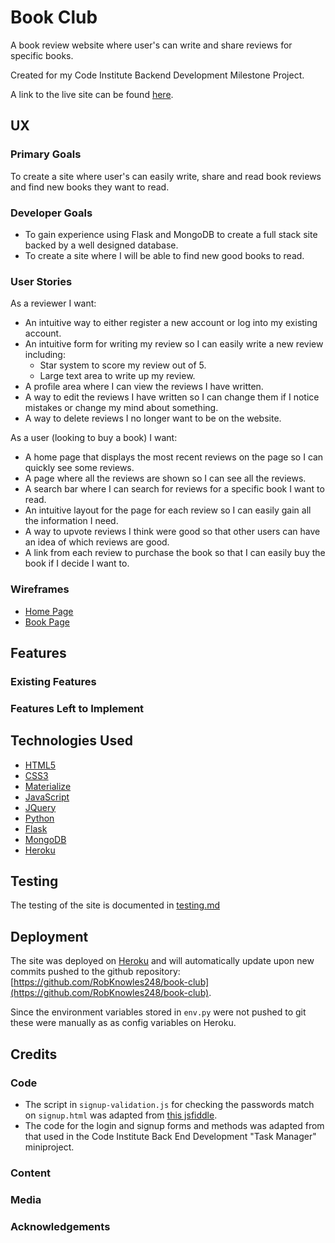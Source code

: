 # Book Club

A book review website where user's can write and share reviews for specific books.

Created for my Code Institute Backend Development Milestone Project.

A link to the live site can be found [here](https://book-club-rob.herokuapp.com/).
 
## UX
 
### Primary Goals

To create a site where user's can easily write, share and read book reviews and find new books they want to read.

### Developer Goals

- To gain experience using Flask and MongoDB to create a full stack site backed by a well designed database.
- To create a site where I will be able to find new good books to read.

### User Stories

As a reviewer I want:

- An intuitive way to either register a new account or log into my existing account.
- An intuitive form for writing my review so I can easily write a new review including:
    - Star system to score my review out of 5.
    - Large text area to write up my review.
- A profile area where I can view the reviews I have written.
- A way to edit the reviews I have written so I can change them if I notice mistakes or change my mind about something.
- A way to delete reviews I no longer want to be on the website.

As a user (looking to buy a book) I want:

- A home page that displays the most recent reviews on the page so I can quickly see some reviews.
- A page where all the reviews are shown so I can see all the reviews.
- A search bar where I can search for reviews for a specific book I want to read.
- An intuitive layout for the page for each review so I can easily gain all the information I need.
- A way to upvote reviews I think were good so that other users can have an idea of which reviews are good.
- A link from each review to purchase the book so that I can easily buy the book if I decide I want to.

### Wireframes

- [Home Page](static/wireframes/home-page.pdf)
- [Book Page](static/wireframes/book-page.pdf)

## Features
 
### Existing Features

### Features Left to Implement

## Technologies Used

- [HTML5](https://en.wikipedia.org/wiki/HTML#:~:text=Hypertext%20Markup%20Language%20(HTML)%20is,scripting%20languages%20such%20as%20JavaScript.)
- [CSS3](https://en.wikipedia.org/wiki/CSS)
- [Materialize](https://materializecss.com/)
- [JavaScript](https://en.wikipedia.org/wiki/JavaScript)
- [JQuery](https://jquery.com)
- [Python](https://en.wikipedia.org/wiki/Python_(programming_language))
- [Flask](https://en.wikipedia.org/wiki/Flask_(web_framework))
- [MongoDB](https://www.mongodb.com/1)
- [Heroku](https://en.wikipedia.org/wiki/Heroku)

## Testing

The testing of the site is documented in [testing.md](testing.md)

## Deployment

The site was deployed on [Heroku](https://heroku.com/) and will automatically update upon new commits pushed to the github repository: [https://github.com/RobKnowles248/book-club](https://github.com/RobKnowles248/book-club).

Since the environment variables stored in `env.py` were not pushed to git these were manually as as config variables on Heroku.

## Credits

### Code

- The script in `signup-validation.js` for checking the passwords match on `signup.html` was adapted from [this jsfiddle](http://jsfiddle.net/SirusDoma/ayf832td/).
- The code for the login and signup forms and methods was adapted from that used in the Code Institute Back End Development "Task Manager" miniproject.

### Content

### Media

### Acknowledgements